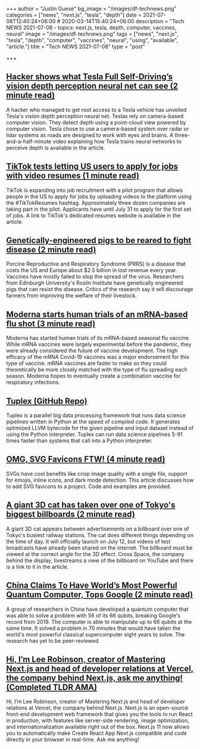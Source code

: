 +++
author = "Justin Guese"
bg_image = "/images/df-technews.png"
categories = ["news", "next.js", "tesla", "depth"]
date = 2021-07-08T12:40:24+06:00 # 2020-03-14T15:40:24+06:00
description = "Tech NEWS 2021-07-08 - topics: next.js, tesla, depth, computer, vaccines, neural"
image = "/images/df-technews.png"
tags = ["news", "next.js", "tesla", "depth", "computer", "vaccines", "neural", "using", "available", "article."]
title = "Tech NEWS 2021-07-08"
type = "post"

+++

## [Hacker shows what Tesla Full Self-Driving’s vision depth perception neural net can see (2 minute read)](https://electrek.co/2021/07/07/hacker-tesla-full-self-drivings-vision-depth-perception-neural-net-can-see/)

A hacker who managed to get root access to a Tesla vehicle has unveiled Tesla's vision depth perception neural net. Teslas rely on camera-based computer vision. They detect depth using a point-cloud view powered by computer vision. Tesla chose to use a camera-based system over radar or lidar systems as roads are designed to work with eyes and brains. A three-and-a-half-minute video explaining how Tesla trains neural networks to perceive depth is available in the article.

## [TikTok tests letting US users to apply for jobs with video resumes (1 minute read)](https://www.engadget.com/tiktok-resumes-185647212.html)

TikTok is expanding into job recruitment with a pilot program that allows people in the US to apply for jobs by uploading videos to the platform using the #TikTokResumes hashtag. Approximately three dozen companies are taking part in the pilot. Applicants have until July 31 to apply for the first set of jobs. A link to TikTok's dedicated resumes website is available in the article.

## [Genetically-engineered pigs to be reared to fight disease (2 minute read)](https://www.bbc.com/news/uk-scotland-edinburgh-east-fife-57736378)

Porcine Reproductive and Respiratory Syndrome (PRRS) is a disease that costs the US and Europe about $2.5 billion in lost revenue every year. Vaccines have mostly failed to stop the spread of the virus. Researchers from Edinburgh University's Roslin Institute have genetically engineered pigs that can resist the disease. Critics of the research say it will discourage farmers from improving the welfare of their livestock.

## [Moderna starts human trials of an mRNA-based flu shot (3 minute read)](https://www.theverge.com/2021/7/7/22566634/moderna-mrna-flu-vaccine-trial)

Moderna has started human trials of its mRNA-based seasonal flu vaccine. While mRNA vaccines were largely experimental before the pandemic, they were already considered the future of vaccine development. The high efficacy of the mRNA Covid-19 vaccines was a major endorsement for this type of vaccine. mRNA vaccines are faster to make so they could theoretically be more closely matched with the type of flu spreading each season. Moderna hopes to eventually create a combination vaccine for respiratory infections.

## [Tuplex (GitHub Repo)](https://github.com/tuplex/tuplex)

Tuplex is a parallel big data processing framework that runs data science pipelines written in Python at the speed of compiled code. It generates optimized LLVM bytecode for the given pipeline and input dataset instead of using the Python interpreter. Tuplex can run data science pipelines 5-91 times faster than systems that call into a Python interpreter.

## [OMG, SVG Favicons FTW! (4 minute read)](https://austingil.com/svg-favicons/)

SVGs have cool benefits like crisp image quality with a single file, support for emojis, inline icons, and dark mode detection. This article discusses how to add SVG favicons to a project. Code and examples are provided.

## [A giant 3D cat has taken over one of Tokyo's biggest billboards (2 minute read)](https://www.cnn.com/style/article/3d-cat-billboard-tokyo/index.html)

A giant 3D cat appears between advertisements on a billboard over one of Tokyo's busiest railway stations. The cat does different things depending on the time of day. It will officially launch on July 12, but videos of test broadcasts have already been shared on the internet. The billboard must be viewed at the correct angle for the 3D effect. Cross Space, the company behind the display,  livestreams a view of the billboard on YouTube and there is a link to it in the article.

## [China Claims To Have World’s Most Powerful Quantum Computer, Tops Google (2 minute read)](https://interestingengineering.com/china-claims-to-have-worlds-most-powerful-quantum-computer-tops-google)

A group of researchers in China have developed a quantum computer that was able to solve a problem with 56 of its 66 qubits, breaking Google's record from 2019. The computer is able to manipulate up to 66 qubits at the same time. It solved a problem in 70 minutes that would have taken the world's most powerful classical supercomputer eight years to solve. The research has yet to be peer-reviewed.

## [Hi, I’m Lee Robinson, creator of Mastering Next.js and head of developer relations at Vercel, the company behind Next.js, ask me anything! (Completed TLDR AMA)](https://tldr.tech/token/6c3ef825381ee396191f77cb92dd1969?redirect=https%3A%2F%2Ftldr.tech%2Fama%2Flee-robinson/1/0100017a8596c820-f465d9a1-7bc1-4c2e-af98-b50c83ec5419-000000/qehU_SGZC7nBb72rLtGS0Fo9ptOT_rKYjTQK9Yy90v8=205)

Hi, I’m Lee Robinson, creator of Mastering Next.js and head of developer relations at Vercel, the company behind Next.js. Next.js is an open-source front-end development web framework that gives you the tools to run React in production, with features like server-side rendering, image optimization, and internationalization available right out of the box. Next.js 11 now allows you to automatically make Create React App Next.js compatible and code directly in your browser in real-time. Ask me anything!

